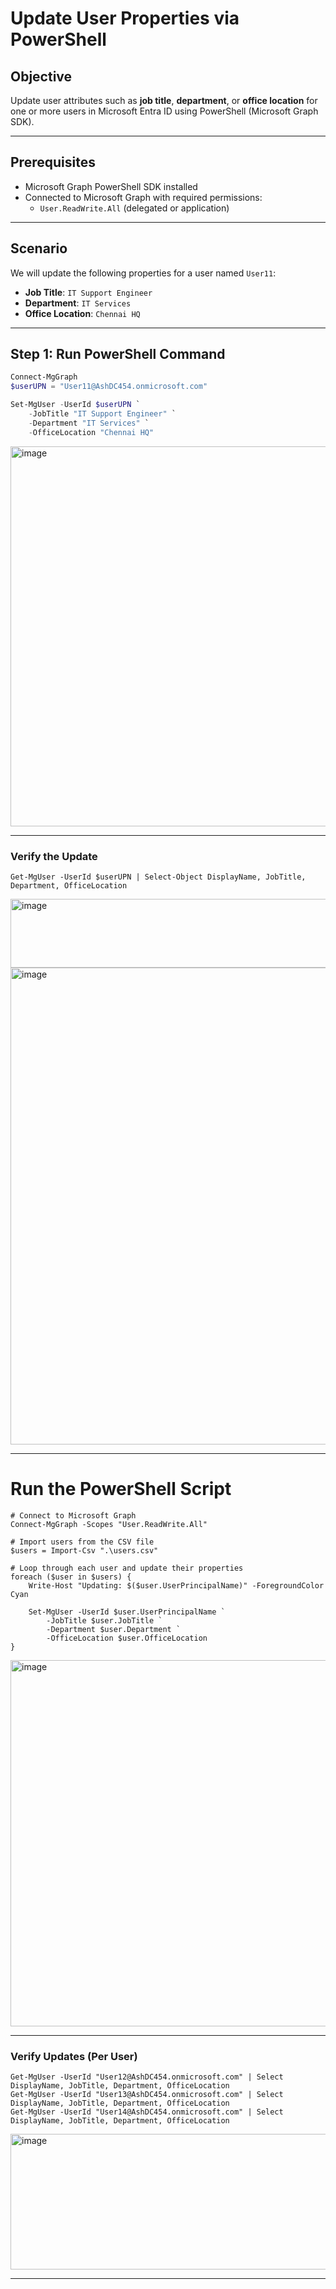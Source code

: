 # Update User Properties via PowerShell

## Objective

Update user attributes such as **job title**, **department**, or **office location** for one or more users in Microsoft Entra ID using PowerShell (Microsoft Graph SDK).

---

## Prerequisites

- Microsoft Graph PowerShell SDK installed
- Connected to Microsoft Graph with required permissions:
  - `User.ReadWrite.All` (delegated or application)

---

## Scenario

We will update the following properties for a user named `User11`:

- **Job Title**: `IT Support Engineer`
- **Department**: `IT Services`
- **Office Location**: `Chennai HQ`

---

## Step 1: Run PowerShell Command

```powershell
Connect-MgGraph
$userUPN = "User11@AshDC454.onmicrosoft.com"

Set-MgUser -UserId $userUPN `
    -JobTitle "IT Support Engineer" `
    -Department "IT Services" `
    -OfficeLocation "Chennai HQ"
```
<img width="900" height="608" alt="image" src="https://github.com/user-attachments/assets/a298dfed-c68e-443f-8ae6-d07516f4c5f8" />

---

### Verify the Update
```
Get-MgUser -UserId $userUPN | Select-Object DisplayName, JobTitle, Department, OfficeLocation
```
<img width="1077" height="110" alt="image" src="https://github.com/user-attachments/assets/c6b4dfb2-8ecb-4c59-bb65-e1dfc772f757" />

<img width="1002" height="763" alt="image" src="https://github.com/user-attachments/assets/ecfdeccf-8bad-4737-8119-1b9d66d1412c" />

---

# Run the PowerShell Script

```
# Connect to Microsoft Graph
Connect-MgGraph -Scopes "User.ReadWrite.All"

# Import users from the CSV file
$users = Import-Csv ".\users.csv"

# Loop through each user and update their properties
foreach ($user in $users) {
    Write-Host "Updating: $($user.UserPrincipalName)" -ForegroundColor Cyan

    Set-MgUser -UserId $user.UserPrincipalName `
        -JobTitle $user.JobTitle `
        -Department $user.Department `
        -OfficeLocation $user.OfficeLocation
}
```
<img width="776" height="586" alt="image" src="https://github.com/user-attachments/assets/19eb4816-d047-4476-a658-7a121aa20d39" />

---

### Verify Updates (Per User)

```
Get-MgUser -UserId "User12@AshDC454.onmicrosoft.com" | Select DisplayName, JobTitle, Department, OfficeLocation
Get-MgUser -UserId "User13@AshDC454.onmicrosoft.com" | Select DisplayName, JobTitle, Department, OfficeLocation
Get-MgUser -UserId "User14@AshDC454.onmicrosoft.com" | Select DisplayName, JobTitle, Department, OfficeLocation
```

<img width="1207" height="217" alt="image" src="https://github.com/user-attachments/assets/095b879b-92dc-4964-88a8-0ae39b00c271" />

---

